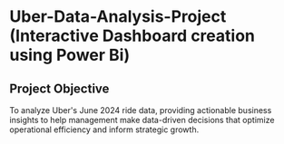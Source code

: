 # Uber-Data-Analysis-Project (Interactive Dashboard creation using Power Bi)
## Project Objective
To analyze Uber's June 2024 ride data, providing actionable business insights to help management make data-driven decisions that optimize operational efficiency and inform strategic growth.
